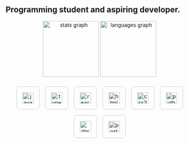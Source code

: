 ## Programming student and aspiring developer.

<div align="center">
  <img src="https://github-readme-stats.vercel.app/api?username=Murillocarlosp&hide_title=false&hide_rank=false&show_icons=true&include_all_commits=true&count_private=true&disable_animations=false&theme=dracula&locale=en&hide_border=false&order=1" height="150" alt="stats graph" />
  <img src="https://github-readme-stats.vercel.app/api/top-langs?username=Murillocarlosp&locale=en&hide_title=false&layout=compact&card_width=320&langs_count=5&theme=dracula&hide_border=false&order=2" height="150" alt="languages graph" />
</div>

###

<div align="center" style="display: flex; flex-wrap: wrap; justify-content: center; gap: 15px;">
  <div style="width: 60px; height: 60px; display: flex; align-items: center; justify-content: center; border: 1px solid #ccc; border-radius: 8px;">
    <img src="https://cdn.jsdelivr.net/gh/devicons/devicon/icons/javascript/javascript-original.svg" height="30" alt="javascript" />
  </div>
  <div style="width: 60px; height: 60px; display: flex; align-items: center; justify-content: center; border: 1px solid #ccc; border-radius: 8px;">
    <img src="https://cdn.jsdelivr.net/gh/devicons/devicon/icons/typescript/typescript-original.svg" height="30" alt="typescript" />
  </div>
  <div style="width: 60px; height: 60px; display: flex; align-items: center; justify-content: center; border: 1px solid #ccc; border-radius: 8px;">
    <img src="https://cdn.jsdelivr.net/gh/devicons/devicon/icons/react/react-original.svg" height="30" alt="react" />
  </div>
  <div style="width: 60px; height: 60px; display: flex; align-items: center; justify-content: center; border: 1px solid #ccc; border-radius: 8px;">
    <img src="https://cdn.jsdelivr.net/gh/devicons/devicon/icons/html5/html5-original.svg" height="30" alt="html5" />
  </div>
  <div style="width: 60px; height: 60px; display: flex; align-items: center; justify-content: center; border: 1px solid #ccc; border-radius: 8px;">
    <img src="https://cdn.jsdelivr.net/gh/devicons/devicon/icons/css3/css3-original.svg" height="30" alt="css3" />
  </div>
  <div style="width: 60px; height: 60px; display: flex; align-items: center; justify-content: center; border: 1px solid #ccc; border-radius: 8px;">
    <img src="https://cdn.jsdelivr.net/gh/devicons/devicon/icons/python/python-original.svg" height="30" alt="python" />
  </div>
  <div style="width: 60px; height: 60px; display: flex; align-items: center; justify-content: center; border: 1px solid #ccc; border-radius: 8px;">
    <img src="https://cdn.jsdelivr.net/gh/devicons/devicon/icons/mysql/mysql-original.svg" height="30" alt="mysql" />
  </div>
  <div style="width: 60px; height: 60px; display: flex; align-items: center; justify-content: center; border: 1px solid #ccc; border-radius: 8px;">
    <img src="https://cdn.jsdelivr.net/gh/devicons/devicon/icons/postgresql/postgresql-original.svg" height="30" alt="postgresql" />
  </div>
</div>

